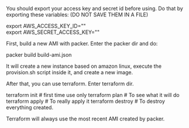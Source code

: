 You should export your access key and secret id before using.
Do that by exporting these variables:
(DO NOT SAVE THEM IN A FILE)

export AWS_ACCESS_KEY_ID=""               
export AWS_SECRET_ACCESS_KEY=""

First, build a new AMI with packer.
Enter the packer dir and do:

packer build build-ami.json

It will create a new instance based on amazon linux,
execute the provision.sh script inside it, 
and create a new image.


After that, you can use terraform.
Enter terraform dir.

terraform init    # first time use only
terraform plan    # To see what it will do
terraform apply   # To really apply it
terraform destroy # To destroy everything created.

Terraform will always use the most recent AMI created by packer.

